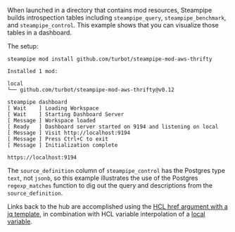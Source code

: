 When launched in a directory that contains mod resources, Steampipe builds introspection tables including `steampipe_query`, `steampipe_benchmark`, and `steampipe_control`. This example shows that you can visualize those tables in a dashboard.

The setup:

```
steampipe mod install github.com/turbot/steampipe-mod-aws-thrifty

Installed 1 mod:

local
└── github.com/turbot/steampipe-mod-aws-thrifty@v0.12

steampipe dashboard
[ Wait    ] Loading Workspace
[ Wait    ] Starting Dashboard Server
[ Message ] Workspace loaded
[ Ready   ] Dashboard server started on 9194 and listening on local
[ Message ] Visit http://localhost:9194
[ Message ] Press Ctrl+C to exit
[ Message ] Initialization complete

https://localhost:9194
```

The `source_definition` column of `steampipe_control` has the Postgres type `text`, not `jsonb`, so this example illustrates the use of the Postgres `regexp_matches` function to dig out the query and descriptions from the `source_definition`.

Links back to the hub are accomplished using the [HCL href argument with a jq template](https://steampipe.io/docs/reference/mod-resources/table#jq-templates), in combination with HCL variable interpolation of a [local variable](https://steampipe.io/docs/reference/mod-resources/locals).
